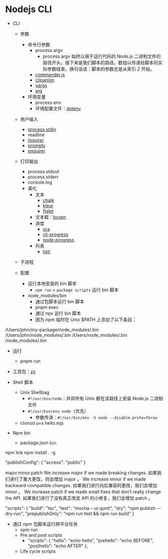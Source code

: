 # Nodejs CLI

- CLI
  - 参数
    - 命令行参数
      - process.argv
        - process.argv 始终以用于运行代码的 Node.js 二进制文件的路径开头。接下来是我们脚本的路径。数组以传递给脚本的实际参数结束。换句话说：脚本的参数总是从索引 2 开始。
      - [commander.js](https://github.com/tj/commander.js#readme)
      - [clipanion](https://github.com/arcanis/clipanion)
      - [yargs](https://github.com/yargs/yargs)
      - [arg](https://github.com/vercel/arg)
    - 环境变量
      - process.env
      - 环境配置文件：[dotenv](https://github.com/motdotla/dotenv#readme)
  - 用户输入
    - [process.stdin](https://nodejs.org/api/process.html#processstdin)
    - readline
    - [inquirer](https://github.com/SBoudrias/Inquirer.js#readme)
    - [prompts](https://github.com/terkelg/prompts#readme)
    - [enquirer](https://github.com/enquirer/enquirer#built-in-prompts)
  - 打印输出
    - process.stdout
    - process.stderr
    - console.log
    - 美化
      - 文本
        - [chalk](https://github.com/chalk/chalk)
        - [kleur](https://github.com/lukeed/kleur)
        - [figlet](https://github.com/patorjk/figlet.js)
      - 文本框：[boxen](https://github.com/sindresorhus/boxen)
      - 进度
        - [ora](https://github.com/sindresorhus/ora#readme)
        - [cli-progress](https://github.com/npkgz/cli-progress)
        - [node-progress](https://github.com/visionmedia/node-progress#readme)
      - 列表
        - [listr](https://github.com/SamVerschueren/listr)
  - 子进程
  - 配置

    - 运行本地安装的 bin 脚本
      - `npm run` + `package scripts` 运行 bin 脚本
    - node_modules/bin
      - 通过包脚本运行 bin 脚本
      - pnpm exec
      - 通过 npx 运行 bin 脚本
      - 因为 npm 临时在 Unix $PATH 上添加了以下条目：

/Users/john/my-package/node_modules/.bin
/Users/john/node_modules/.bin
/Users/node_modules/.bin
/node_modules/.bin
  - 运行
    - pnpm run
- 工具包：[zx](https://github.com/google/zx)


- Shell 脚本
  - Unix Shellbag
    - `#!/usr/bin/node`：并非所有 Unix 都在该路径上安装 Node.js 二进制文件
    - `#!/usr/bin/env node`（优先）
      - 参数传递：`#!/usr/bin/env -S node --disable-proto=throw`
  - chmod u+x hello.mjs
- Npm bin
  - package.json `bin`


npm link
npm install . -g

"publishConfig": {
  "access": "public"
}

major.minor.patch
We increase major if we made breaking changes.
如果我们进行了重大更改，则会增加 major 。
We increase minor if we made backward-compatible changes.
如果我们进行向后兼容的更改，我们会增加 minor 。
We increase patch if we made small fixes that don’t really change the API.
如果我们进行了没有真正改变 API 的小修复，我们会增加 patch 。

"scripts": {
  "build": "tsc",
  "test": "mocha --ui qunit",
  "dry": "npm publish --dry-run",
  "prepublishOnly": "npm run test && npm run build"
}


- 通过 npm 包脚本运行跨平台任务
  - npm run <script-name>
  - Pre and post scripts
    - "scripts": {
  "hello": "echo hello",
  "prehello": "echo BEFORE",
  "posthello": "echo AFTER"
},
  - Life cycle scripts